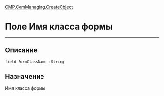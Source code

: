 ﻿---
Link: CMP.ComManaging.CreateObject.@FormClassName
---

<!---  Навигация
[Имя проекта](#) :
-->
[CMP.ComManaging.CreateObject](Default)

# Поле Имя класса формы
---

## Описание

    field FormClassName :String

<!--
## Аргументы{#Args}

### Аргумент1

Описание аргумента 1
-->

## Назначение

Имя класса формы

<!--
## Пример

    MP.ComManaging.CreateObject.FormClassName...
-->

